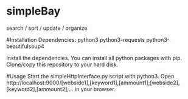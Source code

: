 # simpleBay
search / sort / update / organize

#Installation
Dependencies:
python3
python3-requests
python3-beautifulsoup4

Install the dependencies. You can install all python packages with pip. Clone/copy this repository to your hard disk.

#Usage
Start the simpleHttpInterface.py script with python3.
Open http://localhost:9000/[webside1],[keyword1],[ammount1];[webside2],[keyword2],[ammount2];... in your browser.
